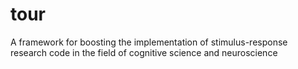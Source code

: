 # tour
A framework for boosting the implementation of stimulus-response research code in the field of cognitive science and neuroscience 
